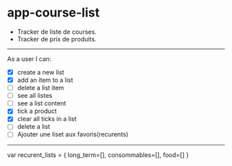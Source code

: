 # app-course-list

 * Tracker de liste de courses.
 * Tracker de prix de produits.

___

As a user I can: 
 - [x] create a new list
 - [x] add an item to a list
 - [ ] delete a list item
 - [ ] see all listes
 - [ ] see a list content
 - [x] tick a product
 - [x] clear all ticks in a list
 - [ ] delete a list
 - [ ] Ajouter une liset aux favoris(recurents)

___

var recurent_lists = {
  long_term=[],
  consommables=[],
  food=[]
}

